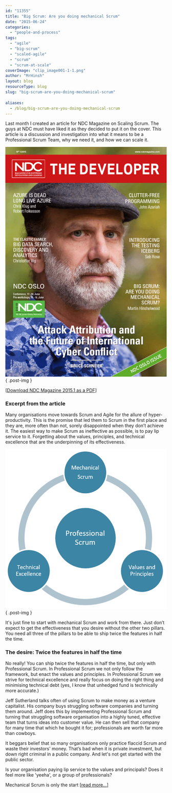 ```yaml
---
id: "11355"
title: "Big Scrum: Are you doing mechanical Scrum"
date: "2015-06-24"
categories:
  - "people-and-process"
tags:
  - "agile"
  - "big-scrum"
  - "scaled-agile"
  - "scrum"
  - "scrum-at-scale"
coverImage: "clip_image001-1-1.png"
author: "MrHinsh"
layout: blog
resourceType: blog
slug: "big-scrum-are-you-doing-mechanical-scrum"

aliases:
  - /blog/big-scrum-are-you-doing-mechanical-scrum
---
```


Last month I created an article for NDC Magazine on Scaling Scrum. The guys at NDC must have liked it as they decided to put it on the cover. This article is a discussion and investigation into what it means to be a Professional Scrum Team, why we need it, and how we can scale it.

![clip_image001](images/clip_image001-1-1.png "clip_image001")
{ .post-img }

\[[Download NDC Magazine 2015.1 as a PDF](http://issuu.com/developermagazine/docs/ndc-magazine-1-2015-web/28)\]

### Excerpt from the article

Many organisations move towards Scrum and Agile for the allure of hyper-productivity. This is the promise that led them to Scrum in the first place and they are, more often than not, sorely disappointed when they don’t achieve it. The easiest way to make Scrum as ineffective as possible, is to pay lip service to it. Forgetting about the values, principles, and technical excellence that are the underpinning of its effectiveness.

![clip_image002](images/clip_image002-2-2.png "clip_image002")
{ .post-img }

It's just fine to start with mechanical Scrum and work from there. Just don’t expect to get the effectiveness that you desire without the other two pillars. You need all three of the pillars to be able to ship twice the features in half the time.

### The desire: Twice the features in half the time

No really! You can ship twice the features in half the time, but only with Professional Scrum. In Professional Scrum we not only follow the framework, but enact the values and principles. In Professional Scrum we strive for technical excellence and really focus on doing the right thing and minimising technical debt (yes, I know that unhedged fund is technically more accurate.)

Jeff Sutherland talks often of using Scrum to make money as a venture capitalist. His company buys struggling software companies and turning them around. Jeff does this by implementing Professional Scrum and turning that struggling software organisation into a highly tuned, effective team that turns ideas into customer value. He can then sell that company for many time that which he bought it for; professionals are worth far more than cowboys.

It beggars belief that so many organisations only practice flaccid Scrum and waste their investors' money. That’s bad when it is private investment, but down right criminal in a public company. And let's not get started with the public sector.

Is your organisation paying lip service to the values and principals? Does it feel more like 'yeeha', or a group of professionals?

Mechanical Scrum is only the start \[[read more...](http://issuu.com/developermagazine/docs/ndc-magazine-1-2015-web/28)\]

